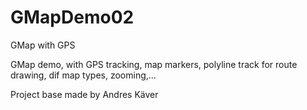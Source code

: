 # GMapDemo02
GMap with GPS

GMap demo, with GPS tracking, map markers, polyline track for route drawing, dif map types, zooming,...

Project base made by Andres Käver

